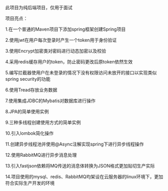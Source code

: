 此项目为纯后端项目，仅用于面试

项目亮点：

1.在一个普通的Maven项目下添加spring框架创建Spring项目

2.使用jwt在用户每次登录时产生一个token用于身份验证

3.使用Encrypt加密类对密码进行动态加密以及校验

4.采用redis缓存用户的token，防止密码更改后原token依然生效

5.编写拦截器使用户在未登录的情况下没有权限访问未放开的接口以实现类似spring security的功能

6.使用Tread存放业务数据

7.使用集成JDBC的Mybatis对数据库进行操作

8.JPA的简单使用实例

9.三种多线程创建使用方式的简单实例

10.引入lombok简化操作

11.创建异步线程池并使用@Async注解实现spring下进行异步线程操作

12.使用RabbitMQ进行异步消息处理

13.引入fastjson依赖将MQ传送的消息体转换为JSON格式更加贴切生产实际

14.项目使用的mysql、redis、RabbitMQ均架设在云服务器的linux环境下，更加符合实际生产开发的环境
